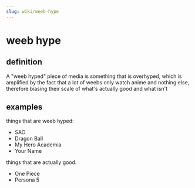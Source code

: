 ```yaml
---
slug: wiki/weeb-hype
---
```


# weeb hype

## definition

A "weeb hyped" piece of media is something that is overhyped, which is amplified by the fact that a lot of weebs only watch anime and nothing else, therefore biasing their scale of what's actually good and what isn't

## examples

things that are weeb hyped:
- SAO
- Dragon Ball
- My Hero Academia
- Your Name

things that are actually good:
- One Piece
- Persona 5